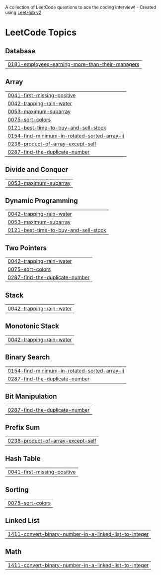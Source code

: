 A collection of LeetCode questions to ace the coding interview! - Created using [LeetHub v2](https://github.com/arunbhardwaj/LeetHub-2.0)
<!---LeetCode Topics Start-->
# LeetCode Topics
## Database
|  |
| ------- |
| [0181-employees-earning-more-than-their-managers](https://github.com/sougatamandal2004/Leetcode_DSA/tree/master/0181-employees-earning-more-than-their-managers) |
## Array
|  |
| ------- |
| [0041-first-missing-positive](https://github.com/sougatamandal2004/Leetcode_DSA/tree/master/0041-first-missing-positive) |
| [0042-trapping-rain-water](https://github.com/sougatamandal2004/Leetcode_DSA/tree/master/0042-trapping-rain-water) |
| [0053-maximum-subarray](https://github.com/sougatamandal2004/Leetcode_DSA/tree/master/0053-maximum-subarray) |
| [0075-sort-colors](https://github.com/sougatamandal2004/Leetcode_DSA/tree/master/0075-sort-colors) |
| [0121-best-time-to-buy-and-sell-stock](https://github.com/sougatamandal2004/Leetcode_DSA/tree/master/0121-best-time-to-buy-and-sell-stock) |
| [0154-find-minimum-in-rotated-sorted-array-ii](https://github.com/sougatamandal2004/Leetcode_DSA/tree/master/0154-find-minimum-in-rotated-sorted-array-ii) |
| [0238-product-of-array-except-self](https://github.com/sougatamandal2004/Leetcode_DSA/tree/master/0238-product-of-array-except-self) |
| [0287-find-the-duplicate-number](https://github.com/sougatamandal2004/Leetcode_DSA/tree/master/0287-find-the-duplicate-number) |
## Divide and Conquer
|  |
| ------- |
| [0053-maximum-subarray](https://github.com/sougatamandal2004/Leetcode_DSA/tree/master/0053-maximum-subarray) |
## Dynamic Programming
|  |
| ------- |
| [0042-trapping-rain-water](https://github.com/sougatamandal2004/Leetcode_DSA/tree/master/0042-trapping-rain-water) |
| [0053-maximum-subarray](https://github.com/sougatamandal2004/Leetcode_DSA/tree/master/0053-maximum-subarray) |
| [0121-best-time-to-buy-and-sell-stock](https://github.com/sougatamandal2004/Leetcode_DSA/tree/master/0121-best-time-to-buy-and-sell-stock) |
## Two Pointers
|  |
| ------- |
| [0042-trapping-rain-water](https://github.com/sougatamandal2004/Leetcode_DSA/tree/master/0042-trapping-rain-water) |
| [0075-sort-colors](https://github.com/sougatamandal2004/Leetcode_DSA/tree/master/0075-sort-colors) |
| [0287-find-the-duplicate-number](https://github.com/sougatamandal2004/Leetcode_DSA/tree/master/0287-find-the-duplicate-number) |
## Stack
|  |
| ------- |
| [0042-trapping-rain-water](https://github.com/sougatamandal2004/Leetcode_DSA/tree/master/0042-trapping-rain-water) |
## Monotonic Stack
|  |
| ------- |
| [0042-trapping-rain-water](https://github.com/sougatamandal2004/Leetcode_DSA/tree/master/0042-trapping-rain-water) |
## Binary Search
|  |
| ------- |
| [0154-find-minimum-in-rotated-sorted-array-ii](https://github.com/sougatamandal2004/Leetcode_DSA/tree/master/0154-find-minimum-in-rotated-sorted-array-ii) |
| [0287-find-the-duplicate-number](https://github.com/sougatamandal2004/Leetcode_DSA/tree/master/0287-find-the-duplicate-number) |
## Bit Manipulation
|  |
| ------- |
| [0287-find-the-duplicate-number](https://github.com/sougatamandal2004/Leetcode_DSA/tree/master/0287-find-the-duplicate-number) |
## Prefix Sum
|  |
| ------- |
| [0238-product-of-array-except-self](https://github.com/sougatamandal2004/Leetcode_DSA/tree/master/0238-product-of-array-except-self) |
## Hash Table
|  |
| ------- |
| [0041-first-missing-positive](https://github.com/sougatamandal2004/Leetcode_DSA/tree/master/0041-first-missing-positive) |
## Sorting
|  |
| ------- |
| [0075-sort-colors](https://github.com/sougatamandal2004/Leetcode_DSA/tree/master/0075-sort-colors) |
## Linked List
|  |
| ------- |
| [1411-convert-binary-number-in-a-linked-list-to-integer](https://github.com/sougatamandal2004/Leetcode_DSA/tree/master/1411-convert-binary-number-in-a-linked-list-to-integer) |
## Math
|  |
| ------- |
| [1411-convert-binary-number-in-a-linked-list-to-integer](https://github.com/sougatamandal2004/Leetcode_DSA/tree/master/1411-convert-binary-number-in-a-linked-list-to-integer) |
<!---LeetCode Topics End-->